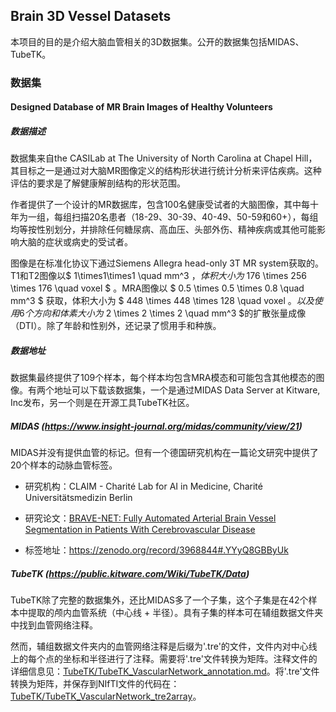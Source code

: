 ## Brain 3D Vessel Datasets

本项目的目的是介绍大脑血管相关的3D数据集。公开的数据集包括MIDAS、TubeTK。

### 数据集

#### Designed Database of MR Brain Images of Healthy Volunteers

##### 数据描述

数据集来自the CASILab at The University of North Carolina at Chapel Hill，其目标之一是通过对大脑MR图像定义的结构形状进行统计分析来评估疾病。这种评估的要求是了解健康解剖结构的形状范围。

作者提供了一个设计的MR数据库，包含100名健康受试者的大脑图像，其中每十年为一组，每组扫描20名患者（18-29、30-39、40-49、50-59和60+），每组均等按性别划分，并排除任何糖尿病、高血压、头部外伤、精神疾病或其他可能影响大脑的症状或病史的受试者。

图像是在标准化协议下通过Siemens Allegra head-only 3T MR system获取的。T1和T2图像以$ 1\times1\times1 \quad mm^3 $，体积大小为$ 176 \times 256 \times 176 \quad voxel $ 。MRA图像以 $ 0.5 \times 0.5 \times 0.8 \quad mm^3 $ 获取，体积大小为 $ 448 \times 448 \times 128 \quad voxel $。以及使用6个方向和体素大小为$ 2 \times 2 \times 2 \quad mm^3 $的扩散张量成像（DTI）。除了年龄和性别外，还记录了惯用手和种族。

##### 数据地址

数据集最终提供了109个样本，每个样本均包含MRA模态和可能包含其他模态的图像。有两个地址可以下载该数据集，一个是通过MIDAS Data Server at Kitware, Inc发布，另一个则是在开源工具TubeTK社区。

##### MIDAS (https://www.insight-journal.org/midas/community/view/21)

MIDAS并没有提供血管的标记。但有一个德国研究机构在一篇论文研究中提供了20个样本的动脉血管标签。

* 研究机构：CLAIM - Charité Lab for AI in Medicine, Charité Universitätsmedizin Berlin

* 研究论文：[BRAVE-NET: Fully Automated Arterial Brain Vessel Segmentation in Patients With Cerebrovascular Disease](https://www.frontiersin.org/articles/10.3389/frai.2020.552258/full?utm_source=S-TWT&utm_medium=SNET&utm_campaign=ECO_FRAI_FDATA_XXXXXXXX_auto-dlvrit)

* 标签地址：https://zenodo.org/record/3968844#.YYyQ8GBByUk

##### TubeTK (https://public.kitware.com/Wiki/TubeTK/Data)

TubeTK除了完整的数据集外，还比MIDAS多了一个子集，这个子集是在42个样本中提取的颅内血管系统（中心线 + 半径）。具有子集的样本可在辅组数据文件夹中找到血管网络注释。

然而，辅组数据文件夹内的血管网络注释是后缀为'.tre'的文件，文件内对中心线上的每个点的坐标和半径进行了注释。需要将'.tre'文件转换为矩阵。注释文件的详细信息见：[TubeTK/TubeTK_VascularNetwork_annotation.md](https://github.com/Zhao-BJ/Brain_3D_Vessel_Datasets/blob/main/TubeTK/TubeTK_VascularNetwork_annotation.md)。将'.tre'文件转换为矩阵，并保存到NIfTI文件的代码在：[TubeTK/TubeTK_VascularNetwork_tre2array](https://github.com/Zhao-BJ/Brain_3D_Vessel_Datasets/blob/main/TubeTK/TubeTK_VascularNetwork_tre2array.py)。

